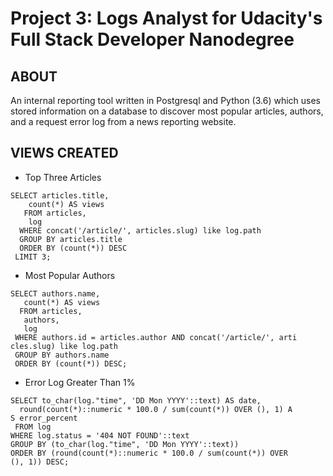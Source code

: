 # Project 3: Logs Analyst for Udacity's Full Stack Developer Nanodegree
## ABOUT

An internal reporting tool written in Postgresql and Python (3.6) which uses stored information on a database to
discover most popular articles, authors, and a request error log from a news reporting website.

## VIEWS CREATED

- Top Three Articles

```
SELECT articles.title,
    count(*) AS views
   FROM articles,
    log
  WHERE concat('/article/', articles.slug) like log.path
  GROUP BY articles.title
  ORDER BY (count(*)) DESC
 LIMIT 3;
 ```
 
 - Most Popular Authors
 
 ```
 SELECT authors.name,
    count(*) AS views
   FROM articles,
    authors,
    log
  WHERE authors.id = articles.author AND concat('/article/', arti
cles.slug) like log.path
  GROUP BY authors.name
  ORDER BY (count(*)) DESC;
  ```
  
  - Error Log Greater Than 1%
  
  ```
  SELECT to_char(log."time", 'DD Mon YYYY'::text) AS date,
    round(count(*)::numeric * 100.0 / sum(count(*)) OVER (), 1) A
S error_percent
   FROM log
  WHERE log.status = '404 NOT FOUND'::text
  GROUP BY (to_char(log."time", 'DD Mon YYYY'::text))
  ORDER BY (round(count(*)::numeric * 100.0 / sum(count(*)) OVER
(), 1)) DESC;
```



  

